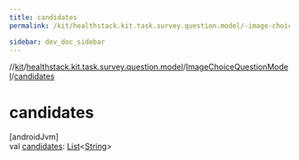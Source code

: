 ```yaml
---
title: candidates
permalink: /kit/healthstack.kit.task.survey.question.model/-image-choice-question-model/candidates.html

sidebar: dev_doc_sidebar
---
```

//[kit](../../../index.html)/[healthstack.kit.task.survey.question.model](../index.html)/[ImageChoiceQuestionModel](index.html)/[candidates](candidates.html)



# candidates



[androidJvm]\
val [candidates](candidates.html): [List](https://kotlinlang.org/api/latest/jvm/stdlib/kotlin.collections/-list/index.html)&lt;[String](https://kotlinlang.org/api/latest/jvm/stdlib/kotlin/-string/index.html)&gt;




